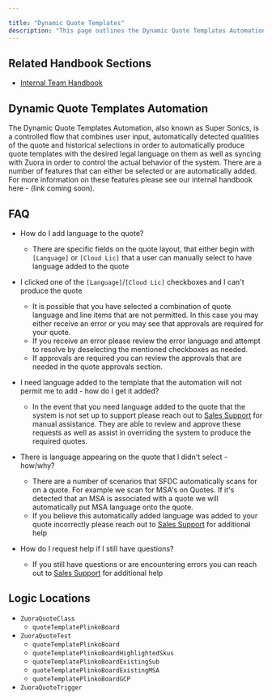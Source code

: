 ```yaml
---

title: "Dynamic Quote Templates"
description: "This page outlines the Dynamic Quote Templates Automation in Salesforce that supported the Super Sonics project. It includes both information for the end user, answers frequently asked questions as well as highlights the location of the related technical logic in the code."
---
```








## Related Handbook Sections

- [Internal Team Handbook](https://gitlab-com.gitlab.io/licensing/)

## Dynamic Quote Templates Automation

The Dynamic Quote Templates Automation, also known as Super Sonics, is a controlled flow that combines user input, automatically detected qualities of the quote and historical selections in order to automatically produce quote templates with the desired legal language on them as well as syncing with Zuora in order to control the actual behavior of the system. There are a number of features that can either be selected or are automatically added. For more information on these features please see our internal handbook here - (link coming soon).

## FAQ

- How do I add language to the quote?
   - There are specific fields on the quote layout, that either begin with `[Language]` or `[Cloud Lic]` that a user can manually select to have language added to the quote

- I clicked one of the `[Language]`/`[Cloud Lic]` checkboxes and I can't produce the quote
   - It is possible that you have selected a combination of quote language and line items that are not permitted. In this case you may either receive an error or you may see that approvals are required for your quote.
   - If you receive an error please review the error language and attempt to resolve by deselecting the mentioned checkboxes as needed.
   - If approvals are required you can review the approvals that are needed in the quote approvals section.

- I need language added to the template that the automation will not permit me to add - how do I get it added?
   - In the event that you need language added to the quote that the system is not set up to support please reach out to [Sales Support](/handbook/sales/field-operations/sales-operations/) for manual assistance. They are able to review and approve these requests as well as assist in overriding the system to produce the required quotes.

- There is language appearing on the quote that I didn't select - how/why?
   - There are a number of scenarios that SFDC automatically scans for on a quote. For example we scan for MSA's on Quotes. If it's detected that an MSA is associated with a quote we will automatically put MSA language onto the quote.
   - If you believe this automatically added language was added to your quote incorrectly please reach out to [Sales Support](/handbook/sales/field-operations/sales-operations/) for additional help

- How do I request help if I still have questions?
   - If you still have questions or are encountering errors you can reach out to [Sales Support](/handbook/sales/field-operations/sales-operations/) for additional help

## Logic Locations

- `ZuoraQuoteClass`
   - `quoteTemplatePlinkoBoard`
- `ZuoraQuoteTest`
   - `quoteTemplatePlinkoBoard`
   - `quoteTemplatePlinkoBoardHighlightedSkus`
   - `quoteTemplatePlinkoBoardExistingSub`
   - `quoteTemplatePlinkoBoardExistingMSA`
   - `quoteTemplatePlinkoBoardGCP`
- `ZuoraQuoteTrigger`
